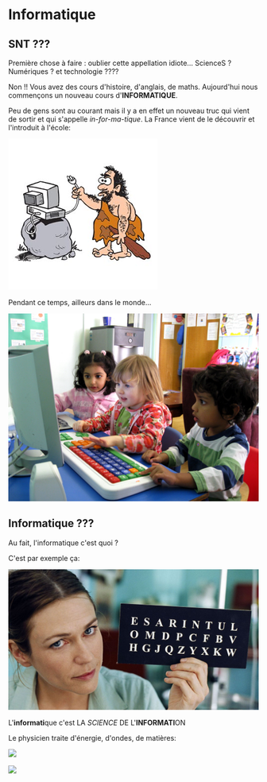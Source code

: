 # Informatique

## SNΤ ???

Première chose à faire : oublier cette appellation idiote... ScienceS ?  Numériques ? et
technologie ????

Non !!  Vous avez des  cours d'histoire,  d'anglais, de maths.  Aujourd'hui nous
commençons un nouveau cours d'**INFORMATIQUE**.

Peu de gens  sont au courant mais il y  a en effet un nouveau truc  qui vient de
sortir  et qui  s'appelle  *in-for-ma-tique*.  La France  vient  de  le découvrir  et
l'introduit à l'école:

![La France et l'enseignement de l'informatique](./caveman.jpg)


Pendant ce temps, ailleurs dans le monde...

![Kids](./kids.JPG)

## Informatique ???

Au fait, l'informatique c'est quoi ?

C'est par exemple ça:



[![Le scaphandre et le papillon](./papillon.jpg)](https://www.youtube.com/embed/jpfHxfF-Kno "Le
scaphandre et le papillon")


L'**informati**que c'est LΑ *SCIENCΕ* DΕ L'**INFORMATI**ON


Le physicien traite d'énergie, d'ondes, de matières:

![](./usine)

![](./hiroshima)



